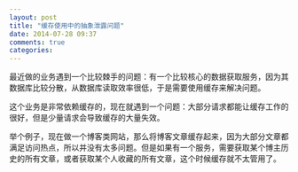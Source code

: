 ```yaml
---
layout: post
title: "缓存使用中的抽象泄露问题"
date: 2014-07-28 09:37
comments: true
categories: 
---
```

最近做的业务遇到一个比较棘手的问题：有一个比较核心的数据获取服务，因为其数据库比较分散，从数据库读取效率很低，于是需要使用缓存来解决问题。

这个业务是非常依赖缓存的，现在就遇到一个问题：大部分请求都能让缓存工作的很好，但是少量请求会导致缓存的大量失效。

举个例子，现在做一个博客类网站，那么将博客文章缓存起来，因为大部分文章都满足访问热点，所以并没有太多问题。但是如果有一个服务，需要获取某个博主历史的所有文章，或者获取某个人收藏的所有文章，这个时候缓存就不太管用了。